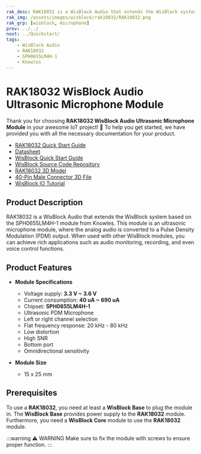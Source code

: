```yaml
---
rak_desc: RAK18032 is a WisBlock Audio that extends the WisBlock system based on SPH0655LM4H-1 from Knowles. It is an ultrasonic PDM microphone module with a ready-to-use SW library and tutorial that makes it easy to achieve rich applications.
rak_img: /assets/images/wisblock/rak18032/RAK18032.png
rak_grp: [wisblock, microphone]
prev: ../../
next: ../Quickstart/
tags:
    - WisBlock Audio
    - RAK18032
    - SPH0655LM4H-1
    - Knowles
---
```


# RAK18032 WisBlock Audio Ultrasonic Microphone Module

Thank you for choosing **RAK18032 WisBlock Audio Ultrasonic Microphone Module** in your awesome IoT project! 🎉 To help you get started, we have provided you with all the necessary documentation for your product.

* [RAK18032 Quick Start Guide](../Quickstart/)
* [Datasheet](../Datasheet/)
* <a href="../../Quickstart/" target="_blank">WisBlock Quick Start Guide</a>
* [WisBlock Source Code Repository](https://github.com/RAKWireless/WisBlock/)
* [RAK18032 3D Model](https://downloads.rakwireless.com/3D_File/WisBlock/3D_RAK18032.stp)
* [40-Pin Male Connector 3D File](https://downloads.rakwireless.com/3D_File/Accessory/WisConnector/M40S1003K6M.stp)
* [WisBlock IO Tutorial](/Knowledge-Hub/Learn/WisBlock-IO-Tutorial/)

## Product Description

RAK18032 is a WisBlock Audio that extends the WisBlock system based on the SPH0655LM4H-1 module from Knowles. This module is an ultrasonic microphone module, where the analog audio is converted to a Pulse Density Modulation (PDM) output. When used with other WisBlock modules, you can achieve rich applications such as audio monitoring, recording, and even voice control functions.

## Product Features

* **Module Specifications**
    * Voltage supply: **3.3&nbsp;V ~ 3.6&nbsp;V**
    * Current consumption: **40&nbsp;uA ~ 690&nbsp;uA**
    * Chipset: **SPH0655LM4H-1**
    * Ultrasonic PDM Microphone
    * Left or right channel selection
    * Flat frequency response: 20&nbsp;kHz - 80&nbsp;kHz
    * Low distortion
    * High SNR
    * Bottom port
    * Omnidirectional sensitivity

* **Module Size**
    * 15 x 25&nbsp;mm

## Prerequisites

To use a **RAK18032**, you need at least a **WisBlock Base** to plug the module in. The **WisBlock Base** provides power supply to the **RAK18032** module. Furthermore, you need a **WisBlock Core** module to use the **RAK18032** module.

:::warning ⚠️ WARNING
Make sure to fix the module with screws to ensure proper function.
:::